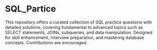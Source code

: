 # SQL_Partice
This repository offers a curated collection of SQL practice questions with detailed solutions, covering fundamental to advanced topics such as SELECT statements, JOINs, subqueries, and data manipulation. Designed for skill enhancement, interview preparation, and mastering database concepts. Contributions are encouraged.
